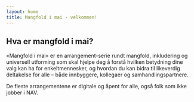 ```yaml
---
layout: home 
title: Mangfold i mai - velkommen!
---
```

## Hva er mangfold i mai?

«Mangfold i mai» er en arrangement-serie rundt mangfold, inkludering og universell utforming som skal hjelpe deg å forstå hvilken betydning dine valg kan ha for enkeltmennesker, og hvordan du kan bidra til likeverdig deltakelse for alle – både innbyggere, kollegaer og samhandlingspartnere.

De fleste arrangementene er digitale og åpent for alle, også folk som ikke jobber i NAV.